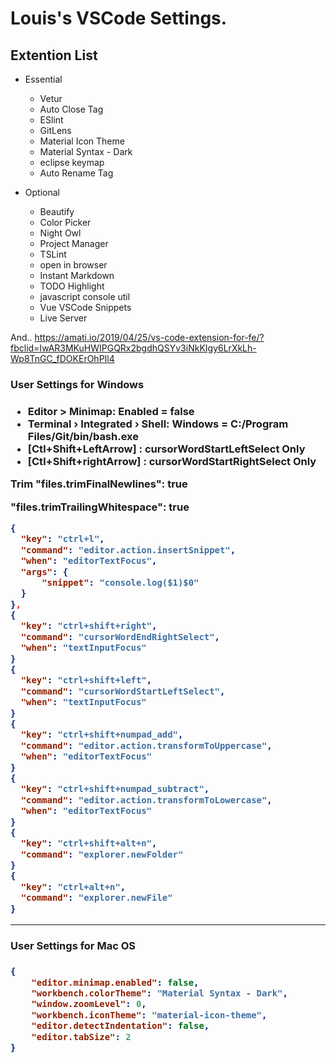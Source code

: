 <h1>Louis's VSCode Settings.</h1>

<h2>Extention List</h2>

* Essential
    - Vetur
    - Auto Close Tag
    - ESlint
    - GitLens
    - Material Icon Theme
    - Material Syntax - Dark
    - eclipse keymap
    - Auto Rename Tag

* Optional
    - Beautify
    - Color Picker
    - Night Owl
    - Project Manager
    - TSLint
    - open in browser
    - Instant Markdown
    - TODO Highlight
    - javascript console util
    - Vue VSCode Snippets
    - Live Server

And..
https://amati.io/2019/04/25/vs-code-extension-for-fe/?fbclid=IwAR3MKuHWIPGQRx2bgdhQSYv3iNkKIgy6LrXkLh-Wp8TnGC_fDOKErOhPIl4

<h3>User Settings for Windows<h3>
    
- Editor > Minimap: Enabled = false
- Terminal › Integrated › Shell: Windows = C:/Program Files/Git/bin/bash.exe
- [Ctl+Shift+LeftArrow] : cursorWordStartLeftSelect Only
- [Ctl+Shift+rightArrow] : cursorWordStartRightSelect Only

Trim
"files.trimFinalNewlines": true

"files.trimTrailingWhitespace": true

```json
{
  "key": "ctrl+l",
  "command": "editor.action.insertSnippet",
  "when": "editorTextFocus",
  "args": {
      "snippet": "console.log($1)$0"
  }
},
{
  "key": "ctrl+shift+right",
  "command": "cursorWordEndRightSelect",
  "when": "textInputFocus"
}
{
  "key": "ctrl+shift+left",
  "command": "cursorWordStartLeftSelect",
  "when": "textInputFocus"
}
{
  "key": "ctrl+shift+numpad_add",
  "command": "editor.action.transformToUppercase",
  "when": "editorTextFocus"
}
{
  "key": "ctrl+shift+numpad_subtract",
  "command": "editor.action.transformToLowercase",
  "when": "editorTextFocus"
}
{
  "key": "ctrl+shift+alt+n",
  "command": "explorer.newFolder"
}
{
  "key": "ctrl+alt+n",
  "command": "explorer.newFile"
}
```

<hr>

<h3>User Settings for Mac OS<h3>

```json
{
    "editor.minimap.enabled": false,
    "workbench.colorTheme": "Material Syntax - Dark",
    "window.zoomLevel": 0,
    "workbench.iconTheme": "material-icon-theme",
    "editor.detectIndentation": false,
    "editor.tabSize": 2
}
```
